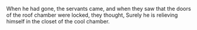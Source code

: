 When he had gone, the servants came, and when they saw that the doors of the roof chamber were locked, they thought, Surely he is relieving himself in the closet of the cool chamber.
